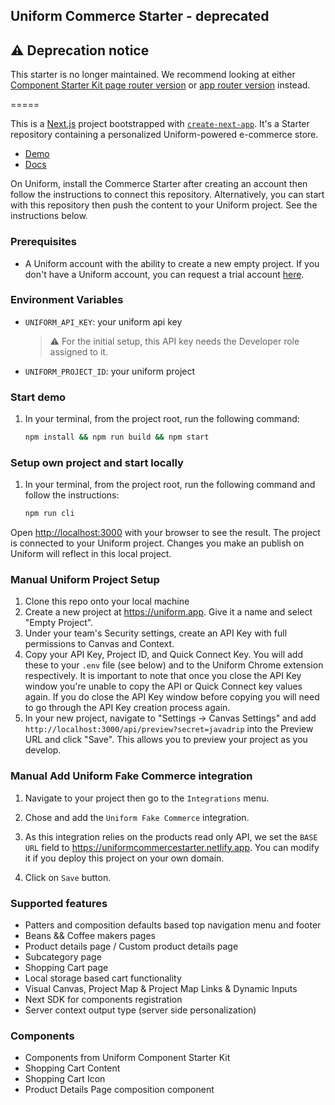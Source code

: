 ## Uniform Commerce Starter - deprecated

## ⚠️ Deprecation notice

This starter is no longer maintained. We recommend looking at either [Component Starter Kit page router version](https://github.com/uniformdev/uniform-component-starter-kit) or [app router version](https://github.com/uniformdev/component-starter-kit-next-approuter) instead.

=====

This is a [Next.js](https://nextjs.org/) project bootstrapped with [`create-next-app`](https://github.com/vercel/next.js/tree/canary/packages/create-next-app). It's a Starter repository containing a personalized Uniform-powered e-commerce store.

- [Demo](https://uniformcommercestarter.netlify.app)
- [Docs](https://docs.uniform.app/docs/get-started/starters/commerce-starter)

On Uniform, install the Commerce Starter after creating an account then follow the instructions to connect this repository.
Alternatively, you can start with this repository then push the content to your Uniform project. See the instructions below.

### Prerequisites

- A Uniform account with the ability to create a new empty project. If you don't have a Uniform account, you can request a trial account [here](https://uniform.dev/try?utm_source=commerce-starter).

### Environment Variables

- `UNIFORM_API_KEY`: your uniform api key
  > ⚠️ For the initial setup, this API key needs the Developer role assigned to it.
- `UNIFORM_PROJECT_ID`: your uniform project

### Start demo

1. In your terminal, from the project root, run the following command:

   ```bash
   npm install && npm run build && npm start
   ```

### Setup own project and start locally

1. In your terminal, from the project root, run the following command and follow the instructions:

   ```bash
   npm run cli
   ```

Open [http://localhost:3000](http://localhost:3000) with your browser to see the result.
The project is connected to your Uniform project. Changes you make an publish on Uniform will reflect in this local project.

### Manual Uniform Project Setup

1. Clone this repo onto your local machine
2. Create a new project at https://uniform.app. Give it a name and select "Empty Project".
3. Under your team's Security settings, create an API Key with full permissions to Canvas and Context.
4. Copy your API Key, Project ID, and Quick Connect Key. You will add these to your `.env` file (see below) and to the Uniform Chrome extension respectively. It is important to note that once you close the API Key window you're unable to copy the API or Quick Connect key values again. If you do close the API Key window before copying you will need to go through the API Key creation process again.
5. In your new project, navigate to "Settings -> Canvas Settings" and add `http://localhost:3000/api/preview?secret=javadrip` into the Preview URL and click "Save". This allows you to preview your project as you develop.

### Manual Add Uniform Fake Commerce integration

1. Navigate to your project then go to the `Integrations` menu.

2. Chose and add the `Uniform Fake Commerce` integration.

3. As this integration relies on the products read only API, we set the `BASE URL` field to https://uniformcommercestarter.netlify.app. You can modify it if you deploy this project on your own domain.

4. Click on `Save` button.

### Supported features

- Patters and composition defaults based top navigation menu and footer
- Beans && Coffee makers pages
- Product details page / Custom product details page
- Subcategory page
- Shopping Cart page
- Local storage based cart functionality
- Visual Canvas, Project Map & Project Map Links & Dynamic Inputs
- Next SDK for components registration
- Server context output type (server side personalization)

### Components

- Components from Uniform Component Starter Kit
- Shopping Cart Content
- Shopping Cart Icon
- Product Details Page composition component
